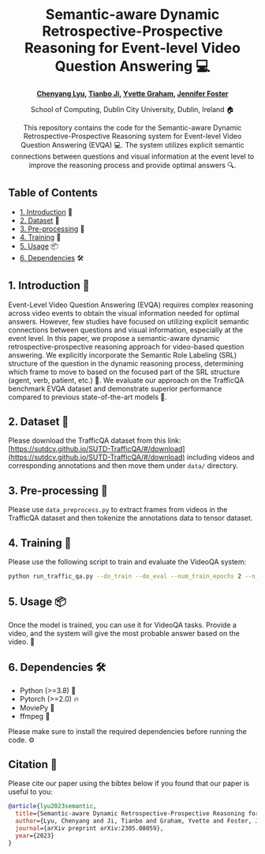 <div align="center">

# Semantic-aware Dynamic Retrospective-Prospective Reasoning for Event-level Video Question Answering &#x1F4BB;


**[Chenyang Lyu](https://lyuchenyang.github.io), [Tianbo Ji](mailto:jitianbo@ntu.edu.cn), [Yvette Graham](mailto:ygraham@tcd.ie), [Jennifer Foster](mailto:jennifer.foster@dcu.ie)**

School of Computing, Dublin City University, Dublin, Ireland &#x1F3E0;

This repository contains the code for the Semantic-aware Dynamic Retrospective-Prospective Reasoning system for Event-level Video Question Answering (EVQA) &#x1F4BB;. The system utilizes explicit semantic connections between questions and visual information at the event level to improve the reasoning process and provide optimal answers &#x1F50D;.
</div>

## Table of Contents

- [1. Introduction](#1-introduction) &#x1F4D8;
- [2. Dataset](#2-dataset) &#x1F4D3;
- [3. Pre-processing](#3-pre-processing) &#x1F527;
- [4. Training](#4-training) &#x1F3EB;
- [5. Usage](#5-usage) &#x1F4E6;
- [6. Dependencies](#6-dependencies) &#x1F6E0;

## 1. Introduction &#x1F4D8;

Event-Level Video Question Answering (EVQA) requires complex reasoning across video events to obtain the visual information needed for optimal answers. However, few studies have focused on utilizing explicit semantic connections between questions and visual information, especially at the event level. In this paper, we propose a semantic-aware dynamic retrospective-prospective reasoning approach for video-based question answering. We explicitly incorporate the Semantic Role Labeling (SRL) structure of the question in the dynamic reasoning process, determining which frame to move to based on the focused part of the SRL structure (agent, verb, patient, etc.) &#x1F9D0;. We evaluate our approach on the TrafficQA benchmark EVQA dataset and demonstrate superior performance compared to previous state-of-the-art models &#x1F4AA;.

## 2. Dataset &#x1F4D3;

Please download the TrafficQA dataset from this link: [https://sutdcv.github.io/SUTD-TrafficQA/#/download](https://sutdcv.github.io/SUTD-TrafficQA/#/download) including videos and corresponding annotations and then move them under `data/` directory.

## 3. Pre-processing &#x1F527;

Please use `data_preprocess.py` to extract frames from videos in the TrafficQA dataset and then tokenize the annotations data to tensor dataset.

## 4. Training &#x1F3EB;

Please use the following script to train and evaluate the VideoQA system: 
```bash
python run_traffic_qa.py --do_train --do_eval --num_train_epochs 2 --n_frames 10 --eval_n_frames 10 --learning_rate 5e-6 --train_batch_size 8 --eval_batch_size 16 --attention_heads 8 --eval_steps 5000
```

## 5. Usage &#x1F4E6;

Once the model is trained, you can use it for VideoQA tasks. Provide a video, and the system will give the most probable answer based on the video. 🔎

## 6. Dependencies 🛠️

- Python (>=3.8) 🐍
- Pytorch (>=2.0) 🔥
- MoviePy 🧮
- ffmpeg 🐼

Please make sure to install the required dependencies before running the code. ⚙️


## Citation 📄

Please cite our paper using the bibtex below if you found that our paper is useful to you:

```bibtex
@article{lyu2023semantic,
  title={Semantic-aware Dynamic Retrospective-Prospective Reasoning for Event-level Video Question Answering},
  author={Lyu, Chenyang and Ji, Tianbo and Graham, Yvette and Foster, Jennifer},
  journal={arXiv preprint arXiv:2305.08059},
  year={2023}
}
```
